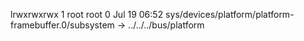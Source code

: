 lrwxrwxrwx 1 root root 0 Jul 19 06:52 sys/devices/platform/platform-framebuffer.0/subsystem -> ../../../bus/platform
